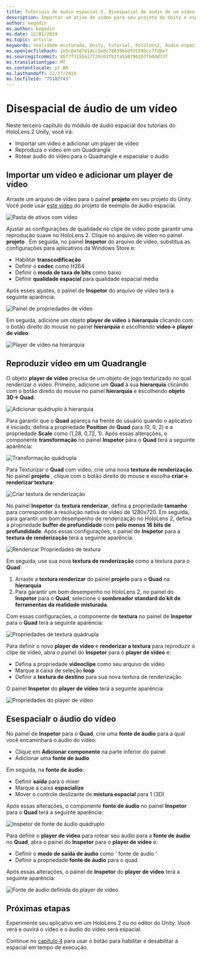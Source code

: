 ```yaml
---
title: Tutoriais de áudio espacial-3. Disespacial de áudio de um vídeo
description: Importar um ativo de vídeo para seu projeto do Unity e espacialar o áudio do vídeo.
author: kegodin
ms.author: kegodin
ms.date: 12/01/2019
ms.topic: article
keywords: realidade misturada, Unity, tutorial, hololens2, áudio espacial
ms.openlocfilehash: 1e5c84fd7d14cc5edc78839bbdf91590cc7fd8e7
ms.sourcegitcommit: 8bf7f315ba17726c61fb2fa5a079b1b7fb0dd73f
ms.translationtype: MT
ms.contentlocale: pt-BR
ms.lasthandoff: 12/17/2019
ms.locfileid: "75182743"
---
```

# <a name="spatializing-audio-from-a-video"></a>Disespacial de áudio de um vídeo
Neste terceiro capítulo do módulo de áudio espacial dos tutoriais do HoloLens 2 Unity, você irá:
* Importar um vídeo e adicionar um player de vídeo
* Reproduza o vídeo em um Quadrangle
* Rotear áudio do vídeo para o Quadrangle e espacialar o áudio

## <a name="import-a-video-and-add-a-video-player"></a>Importar um vídeo e adicionar um player de vídeo

Arraste um arquivo de vídeo para o painel **projeto** em seu projeto do Unity. Você pode usar [este vídeo](https://github.com/microsoft/spatialaudio-unity/blob/develop/Samples/MicrosoftSpatializerSample/Assets/Microsoft%20HoloLens%20-%20Spatial%20Sound-PTPvx7mDon4.mp4?raw=true) do projeto de exemplo de áudio espacial.

![Pasta de ativos com vídeo](images/spatial-audio/assets-folder-with-video.png)

Ajustar as configurações de qualidade no clipe de vídeo pode garantir uma reprodução suave no HoloLens 2. Clique no arquivo de vídeo no painel **projeto** . Em seguida, no painel **Inspetor** do arquivo de vídeo, substitua as configurações para aplicativos da Windows Store e:
* Habilitar **transcodificação**
* Definir o **codec** como H264
* Definir o **modo de taxa de bits** como baixo
* Definir **qualidade espacial** para qualidade espacial média

Após esses ajustes, o painel de **Inspetor** do arquivo de vídeo terá a seguinte aparência:

![Painel de propriedades de vídeo](images/spatial-audio/video-property-pane.png)

Em seguida, adicione um objeto **player de vídeo** à **hierarquia** clicando com o botão direito do mouse no painel **hierarquia** e escolhendo **vídeo-> player de vídeo**:

![Player de vídeo na hierarquia](images/spatial-audio/video-player-in-hierarchy.png)

## <a name="play-video-onto-a-quadrangle"></a>Reproduzir vídeo em um Quadrangle
O objeto **player de vídeo** precisa de um objeto de jogo texturizado no qual renderizar o vídeo. Primeiro, adicione um **Quad** à sua **hierarquia** clicando com o botão direito do mouse no painel **hierarquia** e escolhendo **objeto 3D-> Quad**:

![Adicionar quádruplo à hierarquia](images/spatial-audio/add-quad-to-hierarchy.png)

Para garantir que o **Quad** apareça na frente do usuário quando o aplicativo é iniciado, defina a propriedade **Position** de **Quad** para (0, 0, 2) e a propriedade **Scale** como (1,28, 0,72, 1). Após essas alterações, o componente **transformação** no painel **Inspetor** para o **Quad** terá a seguinte aparência:

![Transformação quádrupla](images/spatial-audio/quad-transform.png)

Para Texturizar o **Quad** com vídeo, crie uma nova **textura de renderização**. No painel **projeto** , clique com o botão direito do mouse e escolha **criar-> renderizar textura**:

![Criar textura de renderização](images/spatial-audio/create-render-texture.png)

No painel **Inspetor** da **textura renderizar**, defina a propriedade **tamanho** para corresponder à resolução nativa do vídeo de 1280x720. Em seguida, para garantir um bom desempenho de renderização no HoloLens 2, defina a propriedade **buffer de profundidade** com **pelo menos 16 bits de profundidade**. Após essas configurações, o painel de **Inspetor** para a **textura de renderização** terá a seguinte aparência:

![Renderizar Propriedades de textura](images/spatial-audio/render-texture-properties.png)

Em seguida, use sua nova **textura de renderização** como a textura para o **Quad**:
1. Arraste a **textura renderizar** do painel **projeto** para o **Quad** na **hierarquia**
2. Para garantir um bom desempenho no HoloLens 2, no painel do **Inspetor** para o **Quad**, selecione o **sombreador standard do kit de ferramentas da realidade misturada**.

Com essas configurações, o componente de **textura** no painel de **Inspetor** para o **Quad** terá a seguinte aparência:

![Propriedades de textura quádrupla](images/spatial-audio/quad-texture-properties.png)

Para definir o novo **player de vídeo** e **renderizar a textura** para reproduzir o clipe de vídeo, abra o painel do **Inspetor** para o **player de vídeo** e:
* Defina a propriedade **videoclipe** como seu arquivo de vídeo
* Marque a caixa de seleção **loop**
* Definir a **textura de destino** para sua nova textura de renderização

O painel **Inspetor** do **player de vídeo** terá a seguinte aparência:

![Propriedades do player de vídeo](images/spatial-audio/video-player-properties.png)

## <a name="spatialize-the-audio-from-the-video"></a>Esespacialr o áudio do vídeo
No painel de **Inspetor** para o **Quad**, crie uma **fonte de áudio** para a qual você encaminhará o áudio do vídeo:
* Clique em **Adicionar componente** na parte inferior do painel
* Adicionar uma **fonte de áudio**

Em seguida, na **fonte de áudio**:
* Definir **saída** para o mixer
* Marque a caixa **espacialize**
* Mover o controle deslizante de **mistura espacial** para 1 (3D)

Após essas alterações, o componente **fonte de áudio** no painel **Inspetor** para o **Quad** terá a seguinte aparência:

![Inspetor de fonte de áudio quádruplo](images/spatial-audio/quad-audio-source-inspector.png)

Para definir o **player de vídeo** para rotear seu áudio para a **fonte de áudio** no **Quad**, abra o painel do **Inspetor** para o **player de vídeo** e:
* Definir o **modo de saída de áudio** como ' fonte de áudio '
* Definir a propriedade **fonte de áudio** para o quad

Após essas alterações, o painel de **Inspetor** do **player de vídeo** terá a seguinte aparência:

![Fonte de áudio definida do player de vídeo](images/spatial-audio/video-player-set-audio-source.png)

## <a name="next-steps"></a>Próximas etapas
Experimente seu aplicativo em um HoloLens 2 ou no editor do Unity. Você verá e ouvirá o vídeo e o áudio do vídeo será espacial.

Continue no [capítulo 4](unity-spatial-audio-ch4.md) para usar o botão para habilitar e desabilitar a espacial em tempo de execução.

